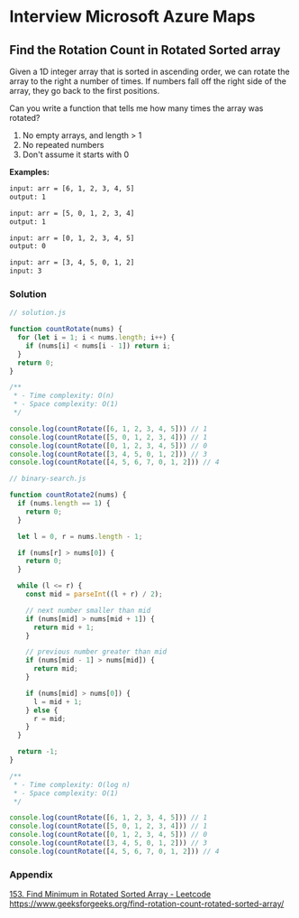 # Interview Microsoft Azure Maps

## Find the Rotation Count in Rotated Sorted array

Given a 1D integer array that is sorted in ascending order, we can rotate the array to the right a number of times. If numbers fall off the right side of the array, they go back to the first positions.

Can you write a function that tells me how many times the array was rotated?

1) No empty arrays, and length > 1
2) No repeated numbers
3) Don't assume it starts with 0

**Examples:**

```txt
input: arr = [6, 1, 2, 3, 4, 5]
output: 1

input: arr = [5, 0, 1, 2, 3, 4]
output: 1

input: arr = [0, 1, 2, 3, 4, 5]
output: 0

input: arr = [3, 4, 5, 0, 1, 2]
input: 3
```

### Solution

```js
// solution.js

function countRotate(nums) {
  for (let i = 1; i < nums.length; i++) {
    if (nums[i] < nums[i - 1]) return i;
  }
  return 0;
}

/**
 * - Time complexity: O(n)
 * - Space complexity: O(1)
 */

console.log(countRotate([6, 1, 2, 3, 4, 5])) // 1
console.log(countRotate([5, 0, 1, 2, 3, 4])) // 1
console.log(countRotate([0, 1, 2, 3, 4, 5])) // 0
console.log(countRotate([3, 4, 5, 0, 1, 2])) // 3
console.log(countRotate([4, 5, 6, 7, 0, 1, 2])) // 4
```

```js
// binary-search.js

function countRotate2(nums) {
  if (nums.length == 1) {
    return 0;
  }

  let l = 0, r = nums.length - 1;

  if (nums[r] > nums[0]) {
    return 0;
  }

  while (l <= r) {
    const mid = parseInt((l + r) / 2);

    // next number smaller than mid
    if (nums[mid] > nums[mid + 1]) {
      return mid + 1;
    }

    // previous number greater than mid
    if (nums[mid - 1] > nums[mid]) {
      return mid;
    }

    if (nums[mid] > nums[0]) {
      l = mid + 1;
    } else {
      r = mid;
    }
  }

  return -1;
}

/**
 * - Time complexity: O(log n)
 * - Space complexity: O(1)
 */

console.log(countRotate([6, 1, 2, 3, 4, 5])) // 1
console.log(countRotate([5, 0, 1, 2, 3, 4])) // 1
console.log(countRotate([0, 1, 2, 3, 4, 5])) // 0
console.log(countRotate([3, 4, 5, 0, 1, 2])) // 3
console.log(countRotate([4, 5, 6, 7, 0, 1, 2])) // 4
```

### Appendix

[153. Find Minimum in Rotated Sorted Array - Leetcode](https://leetcode.com/problems/find-minimum-in-rotated-sorted-array/)<br/>
<https://www.geeksforgeeks.org/find-rotation-count-rotated-sorted-array/>
